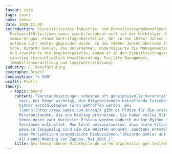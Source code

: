 ```yaml
---
layout: case
tags: cases
name: Semco
date: 2020-11-09
introduction: Diversifiziertes Industrie- und Dienstleistungskonglomerat. [Semco
  Partners](http://www.semco.com.br/en/about-us/) ist der Nachfolger der
  Semco-Gruppe, einem Zentrifugenhersteller, der in den 1950er Jahren von
  Antonio Curt Semler gegründet wurde. In den 1980er Jahren übernahm Antonios
  Sohn, Ricardo Semler, das Unternehmen, modernisierte die Managementpraktiken
  und erweiterte die Angebotspalette, indem er in den Dienstleistungssektor
  einstieg (einschließlich Umweltberatung, Facility Management,
  Immobilienvermittlung und Lagerunterstützung).
industry: C. Manufacturing
geography: Brazil
companySize: "> 500"
profit: Profit
theory:
  - topic: board
    content: "Vorstandssitzungen scheinen oft geheimnisvolle Veranstaltungen zu
      sein, bei denen wichtige, die Mitarbeitenden betreffende Entscheidungen
      hinter verschlossenen Türen getroffen werden. Bei
      [Semco](http://www.semco.com.br/en/) gibt es Plätze für die ersten beiden
      Mitarbeitenden, die zum Meeting erscheinen. Sie haben volles Stimmrecht.
      Semco nennt zwei Vorteile: Erstens werden dadurch einige Mythen über
      Vorstände entkräftet. Man lernt beispielsweise, dass diese Sitzungen
      genauso langweilig sind wie die meisten anderen. Zweitens entstehen durch
      neue Perspektiven pragmatische Diskussionen.^[Ricardo Semler auf dem
      All-Hands-Meeting von Zappos. Mai 2015.]"
    title: Bei Semco können Mitarbeitende an Vorstandssitzungen teilnehmen.
---
```

